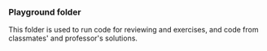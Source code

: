 ### **Playground folder**
This folder is used to run code for reviewing and exercises, and code from classmates' and professor's solutions.
